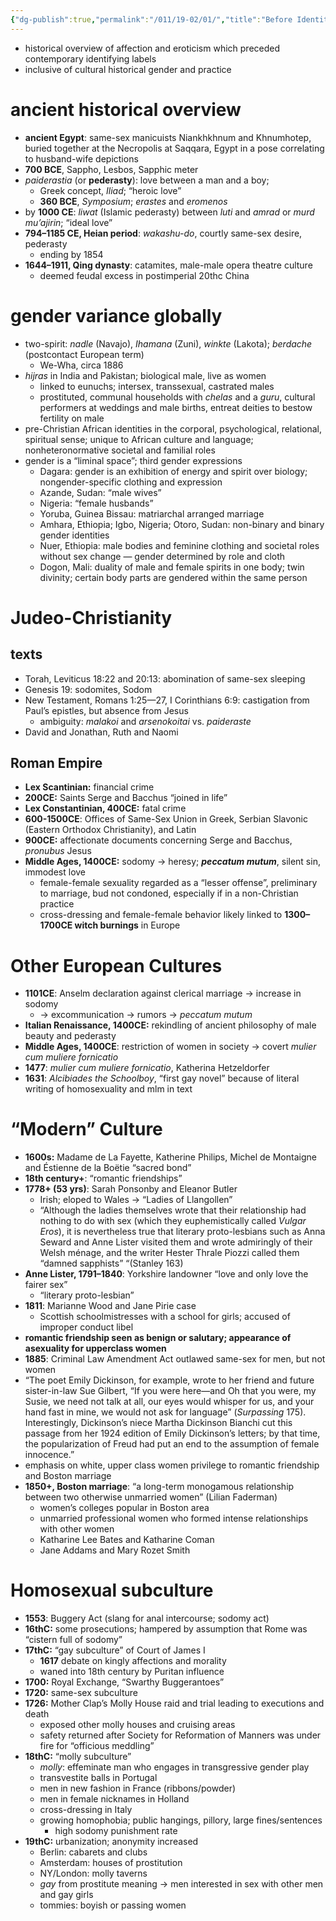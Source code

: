 ```yaml
---
{"dg-publish":true,"permalink":"/011/19-02/01/","title":"Before Identity","tags":["SJS310"],"noteIcon":"fallback","created":"2024-09-26T13:45:04.171-07:00","updated":"2024-09-26T15:32:50.881-07:00"}
---
```


- historical overview of affection and eroticism which preceded contemporary identifying labels
- inclusive of cultural historical gender and practice
# ancient historical overview
- **ancient Egypt**: same-sex manicuists Niankhkhnum and Khnumhotep, buried together at the Necropolis at Saqqara, Egypt in a pose correlating to husband-wife depictions
- **700 BCE**, Sappho, Lesbos, Sapphic meter
- _paiderastia_ (or **pederasty**): love between a man and a boy;
	- Greek concept, *Iliad*; “heroic love”
	- **360 BCE**, *Symposium*; *erastes* and *eromenos*
- by **1000 CE**: *liwat* (Islamic pederasty) between *luti* and *amrad* or *murd mu’ajirin*; “ideal love”
- **794–1185 CE, Heian period**: *wakashu-do*, courtly same-sex desire, pederasty
	- ending by 1854
- **1644–1911, Qing dynasty**: catamites, male-male opera theatre culture
	- deemed feudal excess in postimperial 20thc China
# gender variance globally
- two-spirit: *nadle* (Navajo), *Ihamana* (Zuni), *winkte* (Lakota); *berdache* (postcontact European term)
	- We-Wha, circa 1886
- *hijras* in India and Pakistan; biological male, live as women
	- linked to eunuchs; intersex, transsexual, castrated males
	- prostituted, communal households with *chelas* and a *guru*, cultural performers at weddings and male births, entreat deities to bestow fertility on male
- pre-Christian African identities in the corporal, psychological, relational, spiritual sense; unique to African culture and language; nonheteronormative societal and familial roles
- gender is a “liminal space”; third gender expressions
	- Dagara: gender is an exhibition of energy and spirit over biology; nongender-specific clothing and expression
	- Azande, Sudan: “male wives”
	- Nigeria: “female husbands”
	- Yoruba, Guinea Bissau: matriarchal arranged marriage
	- Amhara, Ethiopia; Igbo, Nigeria; Otoro, Sudan: non-binary and binary gender identities
	- Nuer, Ethiopia: male bodies and feminine clothing and societal roles without sex change — gender determined by role and cloth
	- Dogon, Mali: duality of male and female spirits in one body; twin divinity; certain body parts are gendered within the same person
# Judeo-Christianity
## texts
- Torah, Leviticus 18:22 and 20:13: abomination of same-sex sleeping
- Genesis 19: sodomites, Sodom
- New Testament, Romans 1:25—27, I Corinthians 6:9: castigation from Paul’s epistles, but absence from Jesus
	- ambiguity: *malakoi* and *arsenokoitai* vs. *paideraste*
- David and Jonathan, Ruth and Naomi
## Roman Empire
- **Lex Scantinian:** financial crime
- **200CE:** Saints Serge and Bacchus “joined in life”
- **Lex Constantinian, 400CE:** fatal crime
- **600-1500CE**: Offices of Same-Sex Union in Greek, Serbian Slavonic (Eastern Orthodox Christianity), and Latin
- **900CE:** affectionate documents concerning Serge and Bacchus, *pronubus* Jesus
- **Middle Ages, 1400CE:** sodomy → heresy; ***peccatum mutum***, silent sin, immodest love
	- female-female sexuality regarded as a “lesser offense”, preliminary to marriage, bud not condoned, especially if in a non-Christian practice
	- cross-dressing and female-female behavior likely linked to **1300–1700CE witch burnings** in Europe
# Other European Cultures
- **1101CE**: Anselm declaration against clerical marriage → increase in sodomy
	- → excommunication → rumors → *peccatum mutum*
- **Italian Renaissance, 1400CE:** rekindling of ancient philosophy of male beauty and pederasty
- **Middle Ages, 1400CE**: restriction of women in society → covert *mulier cum muliere fornicatio*
- **1477**: *mulier cum muliere fornicatio*, Katherina Hetzeldorfer
- **1631**: *Alcibiades the Schoolboy*, “first gay novel” because of literal writing of homosexuality and mlm in text
# “Modern” Culture
- **1600s:** Madame de La Fayette, Katherine Philips, Michel de Montaigne and Éstienne de la Boëtie “sacred bond”
- **18th century+**: “romantic friendships”
- **1778+ (53 yrs)**: Sarah Ponsonby and Eleanor Butler
	- Irish; eloped to Wales → “Ladies of Llangollen”
	- “Although the ladies themselves wrote that their relationship had nothing to do with sex (which they euphemistically called _Vulgar Eros_), it is nevertheless true that literary proto-lesbians such as Anna Seward and Anne Lister visited them and wrote admiringly of their Welsh ménage, and the writer Hester Thrale Piozzi called them “damned sapphists” “(Stanley 163)
- **Anne Lister, 1791–1840**: Yorkshire landowner “love and only love the fairer sex”
	- “literary proto-lesbian”
- **1811**: Marianne Wood and Jane Pirie case
	- Scottish schoolmistresses with a school for girls; accused of improper conduct libel
- **romantic friendship seen as benign or salutary; appearance of asexuality for upperclass women**
- **1885**: Criminal Law Amendment Act outlawed same-sex for men, but not women
- “The poet Emily Dickinson, for example, wrote to her friend and future sister-in-law Sue Gilbert, “If you were here—and Oh that you were, my Susie, we need not talk at all, our eyes would whisper for us, and your hand fast in mine, we would not ask for language” (_Surpassing_ 175). Interestingly, Dickinson’s niece Martha Dickinson Bianchi cut this passage from her 1924 edition of Emily Dickinson’s letters; by that time, the popularization of Freud had put an end to the assumption of female innocence.”
- emphasis on white, upper class women privilege to romantic friendship and Boston marriage
- **1850+, Boston marriage**: “a long-term monogamous relationship between two otherwise unmarried women” (Lilian Faderman)
	- women’s colleges popular in Boston area
	- unmarried professional women who formed intense relationships with other women
	- Katharine Lee Bates and Katharine Coman
	- Jane Addams and Mary Rozet Smith
# Homosexual subculture
- **1553**: Buggery Act (slang for anal intercourse; sodomy act)
- **16thC:** some prosecutions; hampered by assumption that Rome was “cistern full of sodomy”
- **17thC:** “gay subculture” of Court of James I
	- **1617** debate on kingly affections and morality
	- waned into 18th century by Puritan influence
- **1700:** Royal Exchange, “Swarthy Buggerantoes”
- **1720:** same-sex subculture
- **1726:** Mother Clap’s Molly House raid and trial leading to executions and death
	- exposed other molly houses and cruising areas
	- safety returned after Society for Reformation of Manners was under fire for “officious meddling”
- **18thC:** “molly subculture”
	- *molly*: effeminate man who engages in transgressive gender play
	- transvestite balls in Portugal
	- men in new fashion in France (ribbons/powder)
	- men in female nicknames in Holland
	- cross-dressing in Italy
	- growing homophobia; public hangings, pillory, large fines/sentences
		- high sodomy punishment rate
- **19thC:** urbanization; anonymity increased
	- Berlin: cabarets and clubs
	- Amsterdam: houses of prostitution
	- NY/London: molly taverns
	- *gay* from prostitute meaning → men interested in sex with other men and gay girls
	- tommies: boyish or passing women